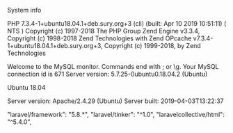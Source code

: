 System info

PHP 7.3.4-1+ubuntu18.04.1+deb.sury.org+3 (cli) (built: Apr 10 2019 10:51:11) ( NTS )
Copyright (c) 1997-2018 The PHP Group
Zend Engine v3.3.4, Copyright (c) 1998-2018 Zend Technologies
    with Zend OPcache v7.3.4-1+ubuntu18.04.1+deb.sury.org+3, Copyright (c) 1999-2018, by Zend Technologies

Welcome to the MySQL monitor.  Commands end with ; or \g.
Your MySQL connection id is 671
Server version: 5.7.25-0ubuntu0.18.04.2 (Ubuntu)


Ubuntu 18.04

Server version: Apache/2.4.29 (Ubuntu)
Server built:   2019-04-03T13:22:37

"laravel/framework": "5.8.*",
"laravel/tinker": "^1.0",
"laravelcollective/html": "^5.4.0",